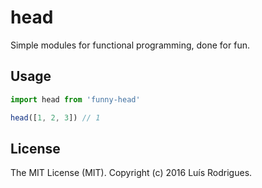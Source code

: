 # head

Simple modules for functional programming, done for fun.

## Usage

```javascript
import head from 'funny-head'

head([1, 2, 3]) // 1
```

## License

The MIT License (MIT). Copyright (c) 2016 Luís Rodrigues.
